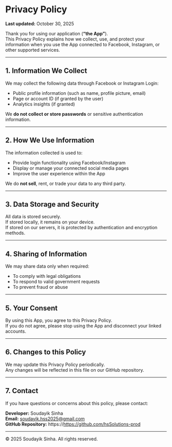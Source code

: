 # Privacy Policy

**Last updated:** October 30, 2025  

Thank you for using our application (**“the App”**).  
This Privacy Policy explains how we collect, use, and protect your information when you use the App connected to Facebook, Instagram, or other supported services.

---

## 1. Information We Collect

We may collect the following data through Facebook or Instagram Login:
- Public profile information (such as name, profile picture, email)
- Page or account ID (if granted by the user)
- Analytics insights (if granted)

We **do not collect or store passwords** or sensitive authentication information.

---

## 2. How We Use Information

The information collected is used to:
- Provide login functionality using Facebook/Instagram
- Display or manage your connected social media pages
- Improve the user experience within the App

We do **not sell**, rent, or trade your data to any third party.

---

## 3. Data Storage and Security

All data is stored securely.  
If stored locally, it remains on your device.  
If stored on our servers, it is protected by authentication and encryption methods.

---

## 4. Sharing of Information

We may share data only when required:
- To comply with legal obligations
- To respond to valid government requests
- To prevent fraud or abuse

---

## 5. Your Consent

By using this App, you agree to this Privacy Policy.  
If you do not agree, please stop using the App and disconnect your linked accounts.

---

## 6. Changes to this Policy

We may update this Privacy Policy periodically.  
Any changes will be reflected in this file on our GitHub repository.

---

## 7. Contact

If you have questions or concerns about this policy, please contact:

**Developer:** Soudayik Sinha  
**Email:** soudayik.hss2025@gmail.com  
**GitHub Repository:** https://https://github.com/hsSolutions-prod

---

© 2025 Soudayik Sinha. All rights reserved.
